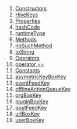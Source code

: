 1.  [Constructors](./HiveKeys-class#constructors.md)
2.  [HiveKeys](./HiveKeys/HiveKeys.md)
3.  [Properties](./HiveKeys-class#instance-properties.md)
4.  [hashCode](https://api.flutter.dev/flutter/dart-core/Object/hashCode.html)
5.  [runtimeType](https://api.flutter.dev/flutter/dart-core/Object/runtimeType.html)
6.  [Methods](./HiveKeys-class#instance-methods.md)
7.  [noSuchMethod](https://api.flutter.dev/flutter/dart-core/Object/noSuchMethod.html)
8.  [toString](https://api.flutter.dev/flutter/dart-core/Object/toString.html)
9.  [Operators](./HiveKeys-class#operators.md)
10. [operator
    ==](https://api.flutter.dev/flutter/dart-core/Object/operator_equals.html)
11. [Constants](./HiveKeys-class#constants.md)
12. [asymetricKeyBoxKey](./HiveKeys/asymetricKeyBoxKey-constant.md)
13. [eventFeedKey](./HiveKeys/eventFeedKey-constant.md)
14. [offlineActionQueueKey](./HiveKeys/offlineActionQueueKey-constant.md)
15. [orgBoxKey](./HiveKeys/orgBoxKey-constant.md)
16. [pluginBoxKey](./HiveKeys/pluginBoxKey-constant.md)
17. [postFeedKey](./HiveKeys/postFeedKey-constant.md)
18. [urlBoxKey](./HiveKeys/urlBoxKey-constant.md)
19. [userBoxKey](./HiveKeys/userBoxKey-constant.md)
